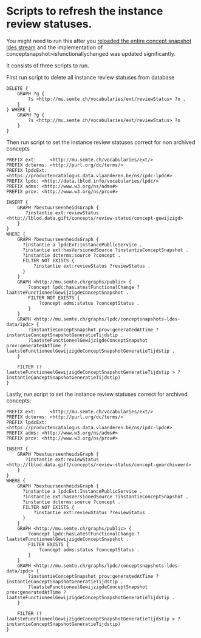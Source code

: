 # Scripts to refresh the instance review statuses.

You might need to run this after you [reloaded the entire concept snapshot ldes stream](0006-reload-ipdc-ldes-stream-and-concept-data.md) and the implementation of conceptsnapshot>isfunctionallychanged was updated significantly.

It consists of three scripts to run.

First run script to delete all instance review statuses from database

```
DELETE {
    GRAPH ?g {
        ?s <http://mu.semte.ch/vocabularies/ext/reviewStatus> ?o .
    }
} WHERE {
    GRAPH ?g {
        ?s <http://mu.semte.ch/vocabularies/ext/reviewStatus> ?o
    }
}
```

Then run script to set the instance review statuses correct for non archived concepts
```
PREFIX ext:     <http://mu.semte.ch/vocabularies/ext/>
PREFIX dcterms: <http://purl.org/dc/terms/>
PREFIX lpdcExt: <https://productencatalogus.data.vlaanderen.be/ns/ipdc-lpdc#>
PREFIX lpdc: <http://data.lblod.info/vocabularies/lpdc/>
PREFIX adms: <http://www.w3.org/ns/adms#>
PREFIX prov: <http://www.w3.org/ns/prov#>

INSERT {
    GRAPH ?bestuurseenheidsGraph {
       ?instantie ext:reviewStatus <http://lblod.data.gift/concepts/review-status/concept-gewijzigd>
    }
}
WHERE {
    GRAPH ?bestuurseenheidsGraph {
      ?instantie a lpdcExt:InstancePublicService .
      ?instantie ext:hasVersionedSource ?instantieConceptSnapshot .
      ?instantie dcterms:source ?concept .
      FILTER NOT EXISTS {
          ?instantie ext:reviewStatus ?reviewStatus .
      }
    }
    GRAPH <http://mu.semte.ch/graphs/public> {
        ?concept lpdc:hasLatestFunctionalChange ?laatsteFunctioneelGewijzigdeConceptSnapshot .
        FILTER NOT EXISTS {
            ?concept adms:status ?conceptStatus .
        }
    }
    GRAPH <http://mu.semte.ch/graphs/lpdc/conceptsnapshots-ldes-data/ipdc> {
        ?instantieConceptSnapshot prov:generatedAtTime ?instantieConceptSnapshotGeneratieTijdstip .
        ?laatsteFunctioneelGewijzigdeConceptSnapshot prov:generatedAtTime ?laatsteFunctioneelGewijzigdeConceptSnapshotGeneratieTijdstip .
    }

    FILTER (?laatsteFunctioneelGewijzigdeConceptSnapshotGeneratieTijdstip > ?instantieConceptSnapshotGeneratieTijdstip)
}

```

Lastly, run script to set the instance review statuses correct for archived concepts:
```
PREFIX ext:     <http://mu.semte.ch/vocabularies/ext/>
PREFIX dcterms: <http://purl.org/dc/terms/>
PREFIX lpdcExt: <https://productencatalogus.data.vlaanderen.be/ns/ipdc-lpdc#>
PREFIX adms: <http://www.w3.org/ns/adms#>
PREFIX prov: <http://www.w3.org/ns/prov#>

INSERT {
    GRAPH ?bestuurseenheidsGraph {
       ?instantie ext:reviewStatus <http://lblod.data.gift/concepts/review-status/concept-gearchiveerd>
    }
}
WHERE {
    GRAPH ?bestuurseenheidsGraph {
      ?instantie a lpdcExt:InstancePublicService .
      ?instantie ext:hasVersionedSource ?instantieConceptSnapshot .
      ?instantie dcterms:source ?concept .
      FILTER NOT EXISTS {
          ?instantie ext:reviewStatus ?reviewStatus .
      }
    }
    GRAPH <http://mu.semte.ch/graphs/public> {
        ?concept lpdc:hasLatestFunctionalChange ?laatsteFunctioneelGewijzigdeConceptSnapshot .
        FILTER EXISTS {
            ?concept adms:status ?conceptStatus .
        }
    }
    GRAPH <http://mu.semte.ch/graphs/lpdc/conceptsnapshots-ldes-data/ipdc> {
        ?instantieConceptSnapshot prov:generatedAtTime ?instantieConceptSnapshotGeneratieTijdstip .
        ?laatsteFunctioneelGewijzigdeConceptSnapshot prov:generatedAtTime ?laatsteFunctioneelGewijzigdeConceptSnapshotGeneratieTijdstip .
    }

    FILTER (?laatsteFunctioneelGewijzigdeConceptSnapshotGeneratieTijdstip > ?instantieConceptSnapshotGeneratieTijdstip)
}

```